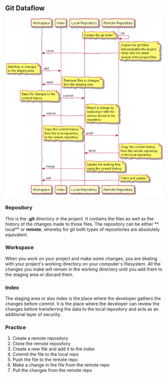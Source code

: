 ## Git Dataflow

![Git Dataflow](../Assets/images/git_dataflow_diagram.png)

### Repository

This is the **.git** directory in the project. It contains the files as well as
the history of the changes made to those files. The repository can be either **
local** or **remote**, whereby for git both types of repositories are absolutely
equivalent.

### Workspace

When you work on your project and make some changes, you are dealing with your
project's working directory on your computer's filesystem. All the changes you
make will remain in the working directory until you add them to the staging area
or discard them.

### Index

The staging area or also index is the place where the developer gathers the
changes before commit. It is the place where the developer can review the
changes before transferring the data to the local repository and acts as an
additional layer of security.

### Practice

1. Create a remote repository
2. Clone the remote repository
3. Create a new file and add it to the index
4. Commit the file to the local repo
5. Push the file to the remote repo
6. Make a change in the file from the remote repo
7. Pull the changes from the remote repo